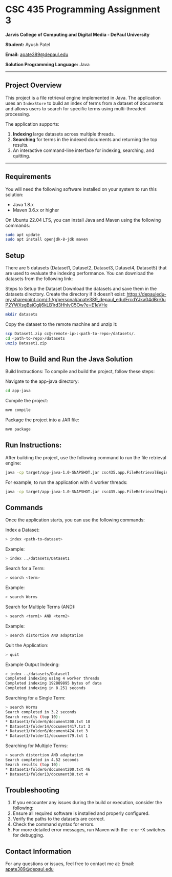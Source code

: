 # CSC 435 Programming Assignment 3

**Jarvis College of Computing and Digital Media - DePaul University**

**Student:** Ayush Patel

**Email:** apate389@depaul.edu

**Solution Programming Language:** Java  

---

## Project Overview

This project is a file retrieval engine implemented in Java. The application uses an `IndexStore` to build an index of terms from a dataset of documents and allows users to search for specific terms using multi-threaded processing. 

The application supports:
1. **Indexing** large datasets across multiple threads.
2. **Searching** for terms in the indexed documents and returning the top results.
3. An interactive command-line interface for indexing, searching, and quitting.

---

## Requirements

You will need the following software installed on your system to run this solution:

- Java 1.8.x
- Maven 3.6.x or higher

On Ubuntu 22.04 LTS, you can install Java and Maven using the following commands:
```bash
sudo apt update
sudo apt install openjdk-8-jdk maven
```

## Setup
There are 5 datasets (Dataset1, Dataset2, Dataset3, Dataset4, Dataset5) that are used to evaluate the indexing performance. You can download the datasets from the following link:


Steps to Setup the Dataset
Download the datasets and save them in the datasets directory. Create the directory if it doesn’t exist:
https://depauledu-my.sharepoint.com/:f:/g/personal/apate389_depaul_edu/ErcdYJka04dBrr0uP2YWXsgBsiCgIj6kLB1rd3HhIvC5Ow?e=E1eVHe

```bash
mkdir datasets
```


Copy the dataset to the remote machine and unzip it:
```bash
scp Dataset1.zip cc@<remote-ip>:<path-to-repo>/datasets/.
cd <path-to-repo>/datasets
unzip Dataset1.zip
```

## How to Build and Run the Java Solution
Build Instructions:
To compile and build the project, follow these steps:

Navigate to the app-java directory:

```bash
cd app-java
```
Compile the project:

```bash
mvn compile
```

Package the project into a JAR file:

```bash
mvn package
```

## Run Instructions:
After building the project, use the following command to run the file retrieval engine:

```bash
java -cp target/app-java-1.0-SNAPSHOT.jar csc435.app.FileRetrievalEngine <number of worker threads>
```


For example, to run the application with 4 worker threads:

```bash
java -cp target/app-java-1.0-SNAPSHOT.jar csc435.app.FileRetrievalEngine 4
```

## Commands
Once the application starts, you can use the following commands:

Index a Dataset:

```bash
> index <path-to-dataset>
```

Example:

```bash
> index ../datasets/Dataset1
```

Search for a Term:

```bash
> search <term>
```

Example:

```bash
> search Worms
```

Search for Multiple Terms (AND):

```bash
> search <term1> AND <term2>
```

Example:

```bash
> search distortion AND adaptation
```


Quit the Application:

```bash
> quit
```

Example Output
Indexing:
```bash
> index ../datasets/Dataset1
Completed indexing using 4 worker threads
Completed indexing 192889895 bytes of data
Completed indexing in 8.251 seconds
```

Searching for a Single Term:
```bash
> search Worms
Search completed in 3.2 seconds
Search results (top 10):
* Dataset1/folder6/document200.txt 10
* Dataset1/folder14/document417.txt 3
* Dataset1/folder6/document424.txt 3
* Dataset1/folder11/document79.txt 1
```

Searching for Multiple Terms:
```bash
> search distortion AND adaptation
Search completed in 4.52 seconds
Search results (top 10):
* Dataset1/folder6/document200.txt 46
* Dataset1/folder13/document38.txt 4
```

## Troubleshooting
1. If you encounter any issues during the build or execution, consider the following:
2. Ensure all required software is installed and properly configured.
3. Verify the paths to the datasets are correct.
4. Check the command syntax for errors.
5. For more detailed error messages, run Maven with the -e or -X switches for debugging.

## Contact Information
For any questions or issues, feel free to contact me at:
Email: apate389@depaul.edu
